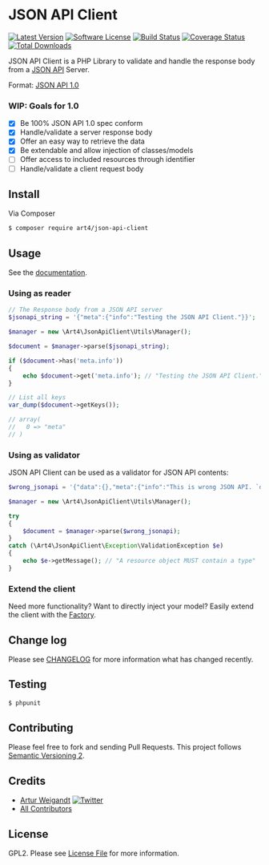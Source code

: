 # JSON API Client

[![Latest Version](https://img.shields.io/github/release/Art4/json-api-client.svg)](https://github.com/Art4/json-api-client/releases)
[![Software License](https://img.shields.io/badge/license-GPL2-brightgreen.svg)](LICENSE)
[![Build Status](https://travis-ci.org/Art4/json-api-client.svg?branch=master)](https://travis-ci.org/Art4/json-api-client)
[![Coverage Status](https://coveralls.io/repos/Art4/json-api-client/badge.svg?branch=master&service=github)](https://coveralls.io/github/Art4/json-api-client?branch=master)
[![Total Downloads](https://img.shields.io/packagist/dt/art4/json-api-client.svg)](https://packagist.org/packages/art4/json-api-client)

JSON API Client is a PHP Library to validate and handle the response body from a [JSON API](http://jsonapi.org) Server.

Format: [JSON API 1.0](http://jsonapi.org/format/1.0/)

### WIP: Goals for 1.0

* [x] Be 100% JSON API 1.0 spec conform
* [x] Handle/validate a server response body
* [x] Offer an easy way to retrieve the data
* [x] Be extendable and allow injection of classes/models
* [ ] Offer access to included resources through identifier
* [ ] Handle/validate a client request body

## Install

Via Composer

``` bash
$ composer require art4/json-api-client
```

## Usage

See the [documentation](docs/README.md).

### Using as reader

```php
// The Response body from a JSON API server
$jsonapi_string = '{"meta":{"info":"Testing the JSON API Client."}}';

$manager = new \Art4\JsonApiClient\Utils\Manager();

$document = $manager->parse($jsonapi_string);

if ($document->has('meta.info'))
{
    echo $document->get('meta.info'); // "Testing the JSON API Client."
}

// List all keys
var_dump($document->getKeys());

// array(
//   0 => "meta"
// )
```

### Using as validator

JSON API Client can be used as a validator for JSON API contents:

```php
$wrong_jsonapi = '{"data":{},"meta":{"info":"This is wrong JSON API. `data` has to be `null` or containing at least `type` and `id`."}}';

$manager = new \Art4\JsonApiClient\Utils\Manager();

try
{
	$document = $manager->parse($wrong_jsonapi);
}
catch (\Art4\JsonApiClient\Exception\ValidationException $e)
{
	echo $e->getMessage(); // "A resource object MUST contain a type"
}
```

### Extend the client

Need more functionality? Want to directly inject your model? Easily extend the client with the [Factory](docs/utils-factory.md).

## Change log

Please see [CHANGELOG](CHANGELOG.md) for more information what has changed recently.

## Testing

``` bash
$ phpunit
```

## Contributing

Please feel free to fork and sending Pull Requests. This project follows [Semantic Versioning 2](http://semver.org).

## Credits

- [Artur Weigandt](https://github.com/Art4) [![Twitter](http://img.shields.io/badge/Twitter-@weigandtlabs-blue.svg)](https://twitter.com/weigandtlabs)
- [All Contributors](../../contributors)

## License

GPL2. Please see [License File](LICENSE) for more information.
